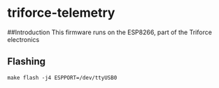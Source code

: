 # triforce-telemetry

##Introduction
This firmware runs on the ESP8266, part of the Triforce electronics


## Flashing
```
make flash -j4 ESPPORT=/dev/ttyUSB0
```
